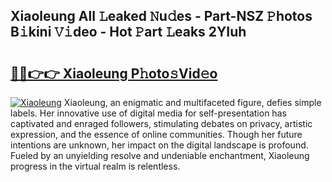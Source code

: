 ## Xiaoleung All 𝙻eaked 𝙽u𝚍es - Part-NSZ 𝙿hotos B𝚒kini 𝚅𝚒deo - Hot 𝙿art 𝙻eaks 2YIuh

# <h2><a href="http://ld5tw0.urlbe.top/?page=Xiaoleung">🔗🔗👉👉 Xiaoleung P𝚑oto𝚜Vid𝚎o</a></h2>

[![Xiaoleung](https://i.imgur.com/eBuTRDB.gif)](http://ld5tw0.urlbe.top/?page=Xiaoleung)
Xiaoleung, an enigmatic and multifaceted figure, defies simple labels. Her innovative use of digital media for self-presentation has captivated and enraged followers, stimulating debates on privacy, artistic expression, and the essence of online communities. Though her future intentions are unknown, her impact on the digital landscape is profound. Fueled by an unyielding resolve and undeniable enchantment, Xiaoleung progress in the virtual realm is relentless.
